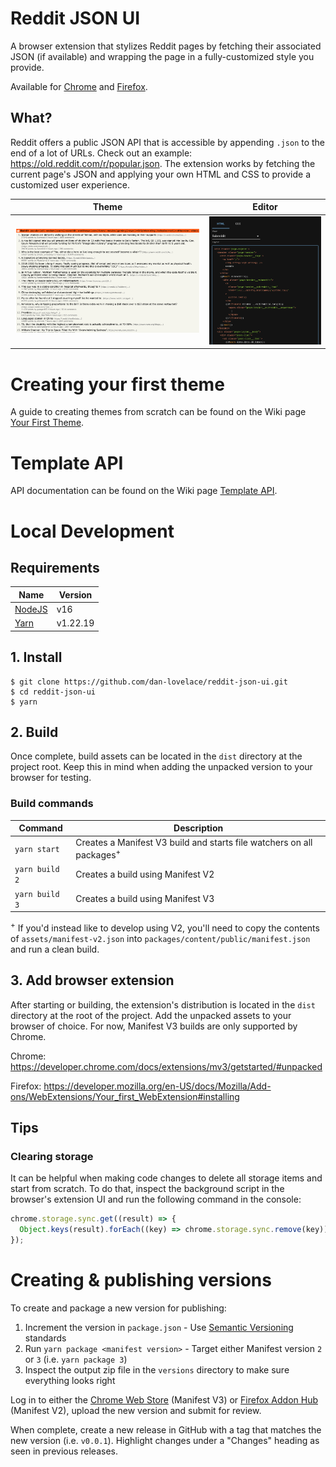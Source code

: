 # Reddit JSON UI

A browser extension that stylizes Reddit pages by fetching their associated JSON
(if available) and wrapping the page in a fully-customized style you provide.

Available for
[Chrome](https://chrome.google.com/webstore/detail/reddit-json-ui/fkjkklmekbggnhjjldbcpbdcijcmbmoi)
and [Firefox](https://addons.mozilla.org/en-US/firefox/addon/reddit-json-ui/).

## What?

Reddit offers a public JSON API that is accessible by appending `.json` to the
end of a lot of URLs. Check out an example:
https://old.reddit.com/r/popular.json. The extension works by fetching the
current page's JSON and applying your own HTML and CSS to provide a customized
user experience.

|                         Theme                          |                  Editor                  |
| :----------------------------------------------------: | :--------------------------------------: |
| ![HackerNews](assets/screenshots/hackernews-theme.png) | ![Editor](assets/screenshots/editor.png) |

# Creating your first theme

A guide to creating themes from scratch can be found on the Wiki page
[Your First Theme](https://github.com/dan-lovelace/reddit-json-ui/wiki/Your-First-Theme).

# Template API

API documentation can be found on the Wiki page
[Template API](https://github.com/dan-lovelace/reddit-json-ui/wiki/Template-API).

# Local Development

## Requirements

| Name                                                   | Version  |
| ------------------------------------------------------ | -------- |
| [NodeJS](https://nodejs.org/en/blog/release/v16.16.0/) | v16      |
| [Yarn](https://yarnpkg.com/)                           | v1.22.19 |

## 1. Install

```shell
$ git clone https://github.com/dan-lovelace/reddit-json-ui.git
$ cd reddit-json-ui
$ yarn
```

## 2. Build

Once complete, build assets can be located in the `dist` directory at the
project root. Keep this in mind when adding the unpacked version to your browser
for testing.

### Build commands

| Command        | Description                                                                      |
| -------------- | -------------------------------------------------------------------------------- |
| `yarn start`   | Creates a Manifest V3 build and starts file watchers on all packages<sup>+</sup> |
| `yarn build 2` | Creates a build using Manifest V2                                                |
| `yarn build 3` | Creates a build using Manifest V3                                                |

<sup>+</sup> If you'd instead like to develop using V2, you'll need to copy the
contents of `assets/manifest-v2.json` into
`packages/content/public/manifest.json` and run a clean build.

## 3. Add browser extension

After starting or building, the extension's distribution is located in the
`dist` directory at the root of the project. Add the unpacked assets to your
browser of choice. For now, Manifest V3 builds are only supported by Chrome.

Chrome: https://developer.chrome.com/docs/extensions/mv3/getstarted/#unpacked

Firefox:
https://developer.mozilla.org/en-US/docs/Mozilla/Add-ons/WebExtensions/Your_first_WebExtension#installing

## Tips

### Clearing storage

It can be helpful when making code changes to delete all storage items and start
from scratch. To do that, inspect the background script in the browser's
extension UI and run the following command in the console:

```js
chrome.storage.sync.get((result) => {
  Object.keys(result).forEach((key) => chrome.storage.sync.remove(key));
});
```

# Creating & publishing versions

To create and package a new version for publishing:

1. Increment the version in `package.json` - Use
   [Semantic Versioning](https://semver.org/) standards
1. Run `yarn package <manifest version>` - Target either Manifest version `2` or
   `3` (i.e. `yarn package 3`)
1. Inspect the output zip file in the `versions` directory to make sure
   everything looks right

Log in to either the [Chrome Web Store](https://chrome.google.com/webstore/)
(Manifest V3) or [Firefox Addon Hub](https://addons.mozilla.org/en-US/firefox/)
(Manifest V2), upload the new version and submit for review.

When complete, create a new release in GitHub with a tag that matches the new
version (i.e. `v0.0.1`). Highlight changes under a "Changes" heading as seen in
previous releases.
